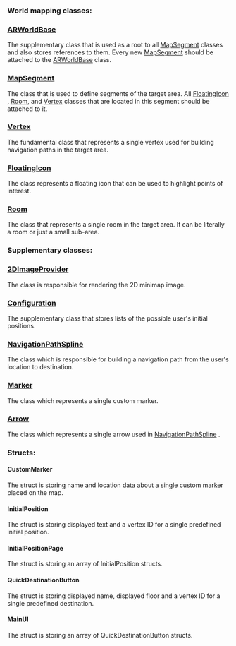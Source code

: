 ### World mapping classes:

### [ARWorldBase](https://github.com/nesseratious/AR-Navigation/blob/master/API/ARWorldBase.md) 
 
The supplementary class that is used as a root to all [MapSegment](https://github.com/nesseratious/AR-Navigation/blob/master/API/MapSegment.md) classes and also stores references to them. Every new [MapSegment](https://github.com/nesseratious/AR-Navigation/blob/master/API/MapSegment.md) should be attached to the [ARWorldBase](https://github.com/nesseratious/AR-Navigation/blob/master/API/ARWorldBase.md) class.

### [MapSegment](https://github.com/nesseratious/AR-Navigation/blob/master/API/MapSegment.md) 

The class that is used to define segments of the target area. All [FloatingIcon](https://github.com/nesseratious/AR-Navigation/blob/master/API/FloatingIcon.md) , [Room](https://github.com/nesseratious/AR-Navigation/blob/master/API/Room.md), and [Vertex](https://github.com/nesseratious/AR-Navigation/blob/master/API/Vetrex.md) classes that are located in this segment should be attached to it.
  
### [Vertex](https://github.com/nesseratious/AR-Navigation/blob/master/API/Vetrex.md) 

The fundamental class that represents a single vertex used for building navigation paths in the target area.

### [FloatingIcon](https://github.com/nesseratious/AR-Navigation/blob/master/API/FloatingIcon.md) 

The class represents a floating icon that can be used to highlight points of interest.

### [Room](https://github.com/nesseratious/AR-Navigation/blob/master/API/Room.md) 

The class that represents a single room in the target area. It can be literally a room or just a small sub-area.
  
  
  
  
### Supplementary classes:
   
### [2DImageProvider](https://github.com/nesseratious/AR-Navigation/blob/master/API/2DImageProvider.md) 
    
The class is responsible for rendering the 2D minimap image.
    
### [Configuration](https://github.com/nesseratious/AR-Navigation/blob/master/API/Configuration.md) 

The supplementary class that stores lists of the possible user's initial positions.
    
### [NavigationPathSpline](https://github.com/nesseratious/AR-Navigation/blob/master/API/NavigationPathSpline.md) 

The class which is responsible for building a navigation path from the user's location to destination.
    
### [Marker](https://github.com/nesseratious/AR-Navigation/blob/master/API/Marker.md) 

The class which represents a single custom marker.

### [Arrow](https://github.com/nesseratious/AR-Navigation/blob/master/API/Arrow.md) 

The class which represents a single arrow used in [NavigationPathSpline](https://github.com/nesseratious/AR-Navigation/blob/master/API/NavigationPathSpline.md) .



### Structs:

#### CustomMarker
The struct is storing name and location data about a single custom marker placed on the map.

#### InitialPosition
The struct is storing displayed text and a vertex ID for a single predefined initial position.

#### InitialPositionPage
The struct is storing an array of InitialPosition structs.

#### QuickDestinationButton
The struct is storing displayed name, displayed floor and a vertex ID for a single predefined destination.

#### MainUI
The struct is storing an array of QuickDestinationButton structs.

